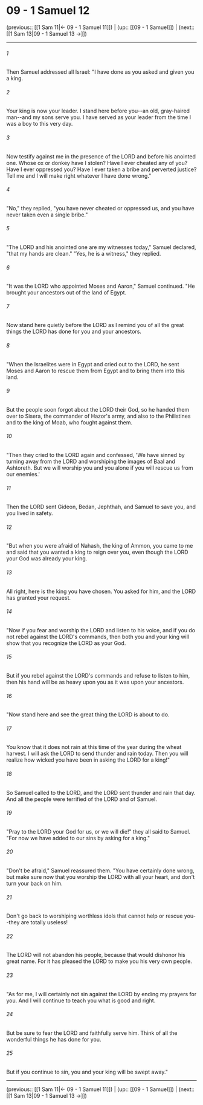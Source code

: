 # 09 - 1 Samuel 12

(previous:: [[1 Sam 11|← 09 - 1 Samuel 11]]) | (up:: [[09 - 1 Samuel]]) | (next:: [[1 Sam 13|09 - 1 Samuel 13 →]])

***


###### 1 
Then Samuel addressed all Israel: "I have done as you asked and given you a king. 

###### 2 
Your king is now your leader. I stand here before you--an old, gray-haired man--and my sons serve you. I have served as your leader from the time I was a boy to this very day. 

###### 3 
Now testify against me in the presence of the LORD and before his anointed one. Whose ox or donkey have I stolen? Have I ever cheated any of you? Have I ever oppressed you? Have I ever taken a bribe and perverted justice? Tell me and I will make right whatever I have done wrong." 

###### 4 
"No," they replied, "you have never cheated or oppressed us, and you have never taken even a single bribe." 

###### 5 
"The LORD and his anointed one are my witnesses today," Samuel declared, "that my hands are clean." "Yes, he is a witness," they replied. 

###### 6 
"It was the LORD who appointed Moses and Aaron," Samuel continued. "He brought your ancestors out of the land of Egypt. 

###### 7 
Now stand here quietly before the LORD as I remind you of all the great things the LORD has done for you and your ancestors. 

###### 8 
"When the Israelites were in Egypt and cried out to the LORD, he sent Moses and Aaron to rescue them from Egypt and to bring them into this land. 

###### 9 
But the people soon forgot about the LORD their God, so he handed them over to Sisera, the commander of Hazor's army, and also to the Philistines and to the king of Moab, who fought against them. 

###### 10 
"Then they cried to the LORD again and confessed, 'We have sinned by turning away from the LORD and worshiping the images of Baal and Ashtoreth. But we will worship you and you alone if you will rescue us from our enemies.' 

###### 11 
Then the LORD sent Gideon, Bedan, Jephthah, and Samuel to save you, and you lived in safety. 

###### 12 
"But when you were afraid of Nahash, the king of Ammon, you came to me and said that you wanted a king to reign over you, even though the LORD your God was already your king. 

###### 13 
All right, here is the king you have chosen. You asked for him, and the LORD has granted your request. 

###### 14 
"Now if you fear and worship the LORD and listen to his voice, and if you do not rebel against the LORD's commands, then both you and your king will show that you recognize the LORD as your God. 

###### 15 
But if you rebel against the LORD's commands and refuse to listen to him, then his hand will be as heavy upon you as it was upon your ancestors. 

###### 16 
"Now stand here and see the great thing the LORD is about to do. 

###### 17 
You know that it does not rain at this time of the year during the wheat harvest. I will ask the LORD to send thunder and rain today. Then you will realize how wicked you have been in asking the LORD for a king!" 

###### 18 
So Samuel called to the LORD, and the LORD sent thunder and rain that day. And all the people were terrified of the LORD and of Samuel. 

###### 19 
"Pray to the LORD your God for us, or we will die!" they all said to Samuel. "For now we have added to our sins by asking for a king." 

###### 20 
"Don't be afraid," Samuel reassured them. "You have certainly done wrong, but make sure now that you worship the LORD with all your heart, and don't turn your back on him. 

###### 21 
Don't go back to worshiping worthless idols that cannot help or rescue you--they are totally useless! 

###### 22 
The LORD will not abandon his people, because that would dishonor his great name. For it has pleased the LORD to make you his very own people. 

###### 23 
"As for me, I will certainly not sin against the LORD by ending my prayers for you. And I will continue to teach you what is good and right. 

###### 24 
But be sure to fear the LORD and faithfully serve him. Think of all the wonderful things he has done for you. 

###### 25 
But if you continue to sin, you and your king will be swept away."

***

(previous:: [[1 Sam 11|← 09 - 1 Samuel 11]]) | (up:: [[09 - 1 Samuel]]) | (next:: [[1 Sam 13|09 - 1 Samuel 13 →]])
